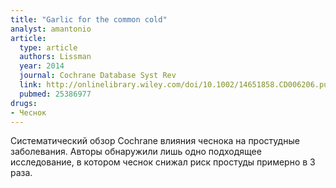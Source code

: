 ```yaml
---
title: "Garlic for the common cold"
analyst: amantonio
article:
  type: article
  authors: Lissman
  year: 2014
  journal: Cochrane Database Syst Rev
  link: http://onlinelibrary.wiley.com/doi/10.1002/14651858.CD006206.pub4/abstract
  pubmed: 25386977
drugs:
- Чеснок
---
```


Систематический обзор Cochrane влияния чеснока на простудные заболевания. Авторы обнаружили лишь одно подходящее исследование, в котором чеснок снижал риск простуды примерно в 3 раза.
